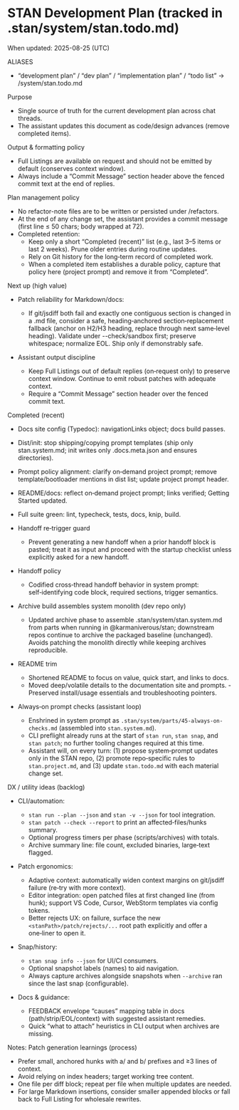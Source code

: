 # STAN Development Plan (tracked in .stan/system/stan.todo.md)

When updated: 2025-08-25 (UTC)

ALIASES

- “development plan” / “dev plan” / “implementation plan” / “todo list”
  → <stanPath>/system/stan.todo.md

Purpose
- Single source of truth for the current development plan across chat
  threads.
- The assistant updates this document as code/design advances (remove
  completed items).

Output & formatting policy

- Full Listings are available on request and should not be emitted by default
  (conserves context window).
- Always include a “Commit Message” section header above the fenced commit text
  at the end of replies.

Plan management policy

- No refactor-note files are to be written or persisted under
  <stanPath>/refactors.
- At the end of any change set, the assistant provides a commit message
  (first line ≤ 50 chars; body wrapped at 72).
- Completed retention:
  - Keep only a short “Completed (recent)” list (e.g., last 3–5 items or last
    2 weeks). Prune older entries during routine updates.
  - Rely on Git history for the long‑term record of completed work.
  - When a completed item establishes a durable policy, capture that policy
    here (project prompt) and remove it from “Completed”.

Next up (high value)

- Patch reliability for Markdown/docs:
  - If git/jsdiff both fail and exactly one contiguous section is changed in a
    .md file, consider a safe, heading‑anchored section‑replacement fallback
    (anchor on H2/H3 heading, replace through next same‑level heading).
    Validate under --check/sandbox first; preserve whitespace; normalize EOL.
    Ship only if demonstrably safe.

- Assistant output discipline
  - Keep Full Listings out of default replies (on‑request only) to preserve
    context window. Continue to emit robust patches with adequate context.
  - Require a “Commit Message” section header over the fenced commit text.

Completed (recent)

- Docs site config (Typedoc): navigationLinks object; docs build passes.
- Dist/init: stop shipping/copying prompt templates (ship only stan.system.md; init writes only .docs.meta.json and ensures directories).
- Prompt policy alignment: clarify on‑demand project prompt; remove template/bootloader mentions in dist list; update project prompt header.
- README/docs: reflect on‑demand project prompt; links verified; Getting Started updated.
- Full suite green: lint, typecheck, tests, docs, knip, build.

- Handoff re‑trigger guard
  - Prevent generating a new handoff when a prior handoff block is pasted;
    treat it as input and proceed with the startup checklist unless explicitly    asked for a new handoff.

- Handoff policy
  - Codified cross‑thread handoff behavior in system prompt:
    self‑identifying code block, required sections, trigger semantics.

- Archive build assembles system monolith (dev repo only)
  - Updated archive phase to assemble .stan/system/stan.system.md from parts
    when running in @karmaniverous/stan; downstream repos continue to archive
    the packaged baseline (unchanged). Avoids patching the monolith directly
    while keeping archives reproducible.

- README trim
  - Shortened README to focus on value, quick start, and links to docs.
  - Moved deep/volatile details to the documentation site and prompts.  - Preserved install/usage essentials and troubleshooting pointers.

- Always‑on prompt checks (assistant loop)
  - Enshrined in system prompt as `.stan/system/parts/45-always-on-checks.md`
    (assembled into `stan.system.md`).
  - CLI preflight already runs at the start of `stan run`, `stan snap`, and `stan patch`; no further tooling changes required at this time.
  - Assistant will, on every turn: (1) propose system‑prompt updates only in the STAN repo, (2) promote repo‑specific rules to `stan.project.md`, and (3) update `stan.todo.md` with each material change set.

DX / utility ideas (backlog)

- CLI/automation:
  - `stan run --plan --json` and `stan -v --json` for tool integration.
  - `stan patch --check --report` to print an affected‑files/hunks summary.
  - Optional progress timers per phase (scripts/archives) with totals.
  - Archive summary line: file count, excluded binaries, large‑text flagged.

- Patch ergonomics:
  - Adaptive context: automatically widen context margins on git/jsdiff failure (re‑try with more context).
  - Editor integration: open patched files at first changed line (from hunk);
    support VS Code, Cursor, WebStorm templates via config tokens.
  - Better rejects UX: on failure, surface the new `<stanPath>/patch/rejects/...` root path explicitly and offer a one‑liner to open it.

- Snap/history:
  - `stan snap info --json` for UI/CI consumers.
  - Optional snapshot labels (names) to aid navigation.
  - Always capture archives alongside snapshots when `--archive` ran since the last snap (configurable).

- Docs & guidance:
  - FEEDBACK envelope “causes” mapping table in docs (path/strip/EOL/context) with suggested assistant remedies.
  - Quick “what to attach” heuristics in CLI output when archives are missing.

Notes: Patch generation learnings (process)
- Prefer small, anchored hunks with a/ and b/ prefixes and ≥3 lines of context.
- Avoid relying on index headers; target working tree content.
- One file per diff block; repeat per file when multiple updates are needed.
- For large Markdown insertions, consider smaller appended blocks or fall back to Full Listing for wholesale rewrites.